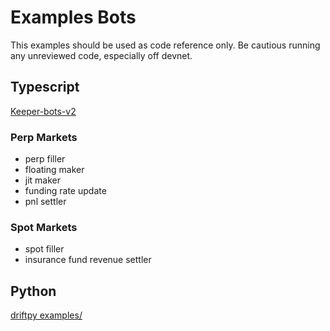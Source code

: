 # Examples Bots

<aside class="notice">
This examples should be used as code reference only. Be cautious running any unreviewed code, especially off devnet.
</aside>

## Typescript

[Keeper-bots-v2](https://github.com/drift-labs/keeper-bots-v2)

### Perp Markets
- perp filler
- floating maker
- jit maker
- funding rate update
- pnl settler

### Spot Markets
- spot filler
- insurance fund revenue settler

## Python

[driftpy examples/](https://github.com/drift-labs/driftpy/tree/master/examples)